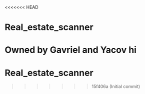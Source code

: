 <<<<<<< HEAD
# Real_estate_scanner

Owned by Gavriel and Yacov
hi
=======
# Real_estate_scanner
>>>>>>> 15f406a (Initial commit)
